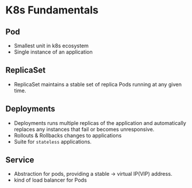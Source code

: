 # K8s Fundamentals

## Pod

* Smallest unit in k8s ecosystem
* Single instance of an application

## ReplicaSet

* ReplicaSet maintains a stable set of replica Pods running at any given time.

## Deployments

* Deployments runs multiple replicas of the application and automatically replaces any instances that fail or becomes unresponsive.
* Rollouts & Rollbacks changes to applications
* Suite for `stateless`  applications.

## Service

* Abstraction for pods, providing a stable -> virtual IP(VIP) address.
* kind of load balancer for Pods